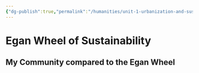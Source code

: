 ```yaml
---
{"dg-publish":true,"permalink":"/humanities/unit-1-urbanization-and-sustainability/class-notes-and-work/11-08-04-2022-egan-wheel/","dgHomeLink":true,"dgPassFrontmatter":false}
---
```


# Egan Wheel of Sustainability
## My Community compared to the Egan Wheel


